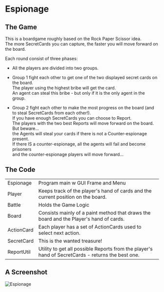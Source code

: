 # Espionage

## The Game
This is a boardgame roughly based on the Rock Paper Scissor idea.  
The more SecretCards you can capture, the faster you will move forward on the board.
  
  
Each round consist of three phases:  
* All the players are divided into two groups.  
  
    
* Group 1 fight each other  to get one of the two displayed secret cards on the board.  
The player using the highest bribe will get the card.  
An agent can steal this bribe - but only if it is the only agent in the group.  
    
    
* Group 2 fight each other to make the most progress on the board (and to steal SecretCards from each other!).  
If you have enough SecretCards you can choose to Report.  
The players with the two best Reports will move forward on the board. But beware...   
the Agents will steal your cards if there is not a Counter-espionage present.   
If there IS a counter-espionage, all the agents will fail and become prisoners   
and the counter-espionage players will move forward...  
  
  
## The Code
<table>   
<tr>
	<td>Espionage</td>
	<td>Program main w GUI Frame and Menu </td>
</tr>
<tr>
	<td>Player</td>
	<td>Keeps track of the player's hand of cards and the current position on the board.</td>
</tr>
<tr>
	<td>Battle</td>
	<td>Holds the Game Logic</td>
</tr>
<tr>
	<td>Board</td>
	<td>Consists mainly of a paint method that draws the board and the Player's hand of cards.</td>
</tr>
<tr>
	<td>ActionCard</td>
	<td>Each player has a set of ActionCards used to select next action.</td>
</tr>
<tr>
	<td>SecretCard</td>
	<td>This is the wanted treasure!</td>
</tr>
<tr>
	<td>ReportUtil</td>
	<td>Utility to get all possible Reports from the player's hand of SecretCards - returns the best one.</td>
</tr>
</table>

## A Screenshot

![Espionage](https://github.com/PrajaktaSathe/Java/blob/main/Programs/Games/Espionage/Espionage.png)

